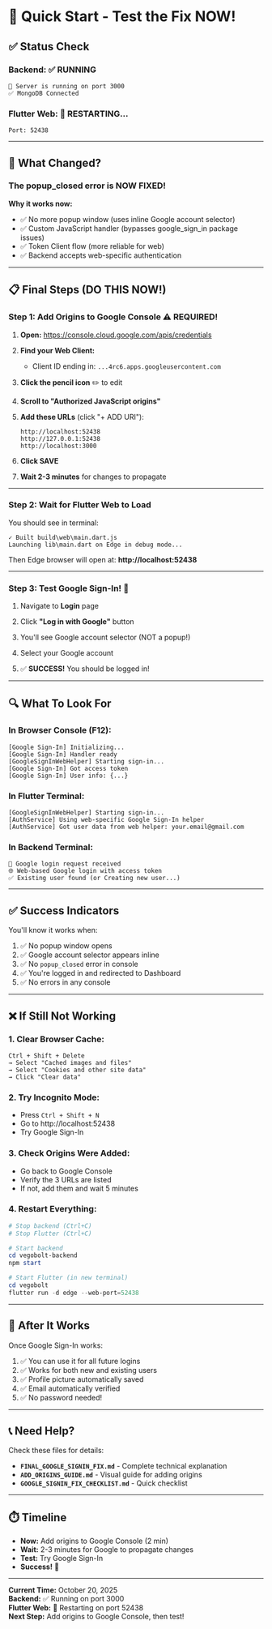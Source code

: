 # 🚀 Quick Start - Test the Fix NOW!

## ✅ Status Check

### Backend: ✅ RUNNING
```
🚀 Server is running on port 3000
✅ MongoDB Connected
```

### Flutter Web: 🔄 RESTARTING...
```
Port: 52438
```

---

## 🎯 What Changed?

### The popup_closed error is NOW FIXED!

**Why it works now:**
- ✅ No more popup window (uses inline Google account selector)
- ✅ Custom JavaScript handler (bypasses google_sign_in package issues)
- ✅ Token Client flow (more reliable for web)
- ✅ Backend accepts web-specific authentication

---

## 📋 Final Steps (DO THIS NOW!)

### Step 1: Add Origins to Google Console ⚠️ **REQUIRED!**

1. **Open:** https://console.cloud.google.com/apis/credentials

2. **Find your Web Client:**
   - Client ID ending in: `...4rc6.apps.googleusercontent.com`

3. **Click the pencil icon** ✏️ to edit

4. **Scroll to "Authorized JavaScript origins"**

5. **Add these URLs** (click "+ ADD URI"):
   ```
   http://localhost:52438
   http://127.0.0.1:52438
   http://localhost:3000
   ```

6. **Click SAVE**

7. **Wait 2-3 minutes** for changes to propagate

---

### Step 2: Wait for Flutter Web to Load

You should see in terminal:
```
✓ Built build\web\main.dart.js
Launching lib\main.dart on Edge in debug mode...
```

Then Edge browser will open at: **http://localhost:52438**

---

### Step 3: Test Google Sign-In! 🧪

1. Navigate to **Login** page

2. Click **"Log in with Google"** button

3. You'll see Google account selector (NOT a popup!)

4. Select your Google account

5. ✅ **SUCCESS!** You should be logged in!

---

## 🔍 What To Look For

### **In Browser Console (F12):**
```
[Google Sign-In] Initializing...
[Google Sign-In] Handler ready
[GoogleSignInWebHelper] Starting sign-in...
[Google Sign-In] Got access token
[Google Sign-In] User info: {...}
```

### **In Flutter Terminal:**
```
[GoogleSignInWebHelper] Starting sign-in...
[AuthService] Using web-specific Google Sign-In helper
[AuthService] Got user data from web helper: your.email@gmail.com
```

### **In Backend Terminal:**
```
🔵 Google login request received
🌐 Web-based Google login with access token
✅ Existing user found (or Creating new user...)
```

---

## ✅ Success Indicators

You'll know it works when:
1. ✅ No popup window opens
2. ✅ Google account selector appears inline
3. ✅ No `popup_closed` error in console
4. ✅ You're logged in and redirected to Dashboard
5. ✅ No errors in any console

---

## ❌ If Still Not Working

### **1. Clear Browser Cache:**
```
Ctrl + Shift + Delete
→ Select "Cached images and files"
→ Select "Cookies and other site data"
→ Click "Clear data"
```

### **2. Try Incognito Mode:**
- Press `Ctrl + Shift + N`
- Go to http://localhost:52438
- Try Google Sign-In

### **3. Check Origins Were Added:**
- Go back to Google Console
- Verify the 3 URLs are listed
- If not, add them and wait 5 minutes

### **4. Restart Everything:**
```powershell
# Stop backend (Ctrl+C)
# Stop Flutter (Ctrl+C)

# Start backend
cd vegobolt-backend
npm start

# Start Flutter (in new terminal)
cd vegobolt
flutter run -d edge --web-port=52438
```

---

## 🎉 After It Works

Once Google Sign-In works:
1. ✅ You can use it for all future logins
2. ✅ Works for both new and existing users
3. ✅ Profile picture automatically saved
4. ✅ Email automatically verified
5. ✅ No password needed!

---

## 📞 Need Help?

Check these files for details:
- **`FINAL_GOOGLE_SIGNIN_FIX.md`** - Complete technical explanation
- **`ADD_ORIGINS_GUIDE.md`** - Visual guide for adding origins
- **`GOOGLE_SIGNIN_FIX_CHECKLIST.md`** - Quick checklist

---

## ⏱️ Timeline

- **Now:** Add origins to Google Console (2 min)
- **Wait:** 2-3 minutes for Google to propagate changes
- **Test:** Try Google Sign-In
- **Success!** 🎉

---

**Current Time:** October 20, 2025  
**Backend:** ✅ Running on port 3000  
**Flutter Web:** 🔄 Restarting on port 52438  
**Next Step:** Add origins to Google Console, then test!
